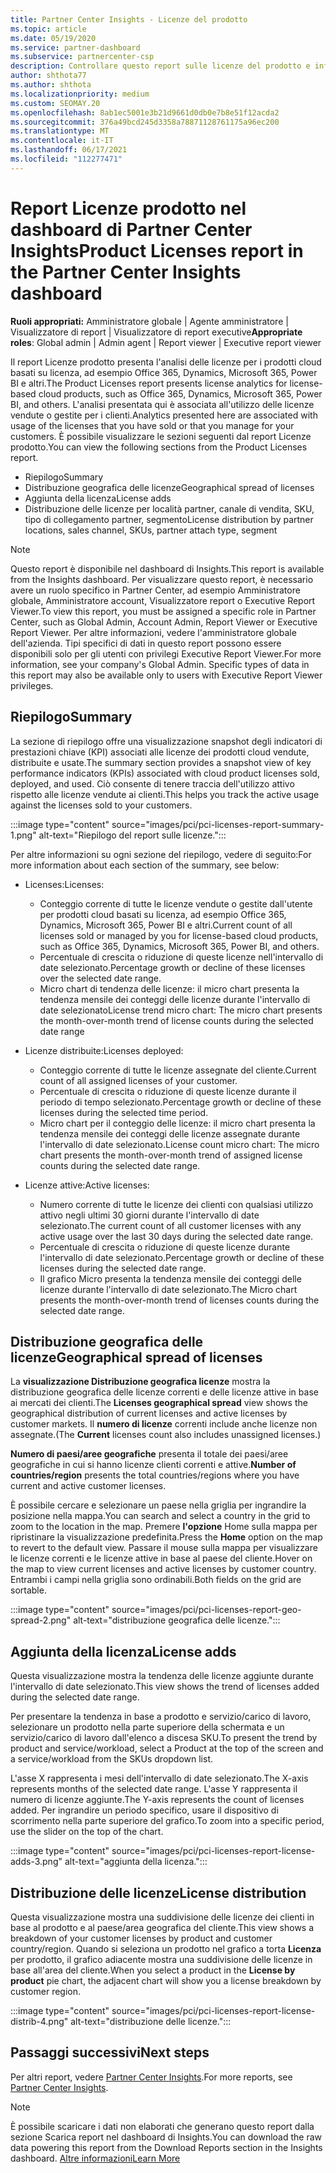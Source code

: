```yaml
---
title: Partner Center Insights - Licenze del prodotto
ms.topic: article
ms.date: 05/19/2020
ms.service: partner-dashboard
ms.subservice: partnercenter-csp
description: Controllare questo report sulle licenze del prodotto e informazioni su come migliorare i prodotti cloud basati su licenza che si vendono o gestiscono per i clienti.
author: shthota77
ms.author: shthota
ms.localizationpriority: medium
ms.custom: SEOMAY.20
ms.openlocfilehash: 8ab1ec5001e3b21d9661d0db0e7b8e51f12acda2
ms.sourcegitcommit: 376a49bcd245d3358a78871128761175a96ec200
ms.translationtype: MT
ms.contentlocale: it-IT
ms.lasthandoff: 06/17/2021
ms.locfileid: "112277471"
---
```

# <a name="product-licenses-report-in-the-partner-center-insights-dashboard"></a><span data-ttu-id="54b4c-103">Report Licenze prodotto nel dashboard di Partner Center Insights</span><span class="sxs-lookup"><span data-stu-id="54b4c-103">Product Licenses report in the Partner Center Insights dashboard</span></span>

<span data-ttu-id="54b4c-104">**Ruoli appropriati:** Amministratore globale | Agente amministratore | Visualizzatore di report | Visualizzatore di report executive</span><span class="sxs-lookup"><span data-stu-id="54b4c-104">**Appropriate roles**: Global admin | Admin agent | Report viewer | Executive report viewer</span></span>

<span data-ttu-id="54b4c-105">Il report Licenze prodotto presenta l'analisi delle licenze per i prodotti cloud basati su licenza, ad esempio Office 365, Dynamics, Microsoft 365, Power BI e altri.</span><span class="sxs-lookup"><span data-stu-id="54b4c-105">The Product Licenses report presents license analytics for license-based cloud products, such as Office 365, Dynamics, Microsoft 365, Power BI, and others.</span></span> <span data-ttu-id="54b4c-106">L'analisi presentata qui è associata all'utilizzo delle licenze vendute o gestite per i clienti.</span><span class="sxs-lookup"><span data-stu-id="54b4c-106">Analytics presented here are associated with usage of the licenses that you have sold or that you manage for your customers.</span></span> <span data-ttu-id="54b4c-107">È possibile visualizzare le sezioni seguenti dal report Licenze prodotto.</span><span class="sxs-lookup"><span data-stu-id="54b4c-107">You can view the following sections from the Product Licenses report.</span></span>

- <span data-ttu-id="54b4c-108">Riepilogo</span><span class="sxs-lookup"><span data-stu-id="54b4c-108">Summary</span></span>
- <span data-ttu-id="54b4c-109">Distribuzione geografica delle licenze</span><span class="sxs-lookup"><span data-stu-id="54b4c-109">Geographical spread of licenses</span></span>
- <span data-ttu-id="54b4c-110">Aggiunta della licenza</span><span class="sxs-lookup"><span data-stu-id="54b4c-110">License adds</span></span>
- <span data-ttu-id="54b4c-111">Distribuzione delle licenze per località partner, canale di vendita, SKU, tipo di collegamento partner, segmento</span><span class="sxs-lookup"><span data-stu-id="54b4c-111">License distribution by partner locations, sales channel, SKUs, partner attach type, segment</span></span>

 > [!NOTE]
 > <span data-ttu-id="54b4c-112">Questo report è disponibile nel dashboard di Insights.</span><span class="sxs-lookup"><span data-stu-id="54b4c-112">This report is available from the Insights dashboard.</span></span> <span data-ttu-id="54b4c-113">Per visualizzare questo report, è necessario avere un ruolo specifico in Partner Center, ad esempio Amministratore globale, Amministratore account, Visualizzatore report o Executive Report Viewer.</span><span class="sxs-lookup"><span data-stu-id="54b4c-113">To view this report, you must be assigned a specific role in Partner Center, such as Global Admin, Account Admin, Report Viewer or Executive Report Viewer.</span></span> <span data-ttu-id="54b4c-114">Per altre informazioni, vedere l'amministratore globale dell'azienda. Tipi specifici di dati in questo report possono essere disponibili solo per gli utenti con privilegi Executive Report Viewer.</span><span class="sxs-lookup"><span data-stu-id="54b4c-114">For more information, see your company's Global Admin. Specific types of data in this report may also be available only to users with Executive Report Viewer privileges.</span></span>

## <a name="summary"></a><span data-ttu-id="54b4c-115">Riepilogo</span><span class="sxs-lookup"><span data-stu-id="54b4c-115">Summary</span></span>

<span data-ttu-id="54b4c-116">La sezione di riepilogo offre una visualizzazione snapshot degli indicatori di prestazioni chiave (KPI) associati alle licenze dei prodotti cloud vendute, distribuite e usate.</span><span class="sxs-lookup"><span data-stu-id="54b4c-116">The summary section provides a snapshot view of key performance indicators (KPIs) associated with cloud product licenses sold, deployed, and used.</span></span> <span data-ttu-id="54b4c-117">Ciò consente di tenere traccia dell'utilizzo attivo rispetto alle licenze vendute ai clienti.</span><span class="sxs-lookup"><span data-stu-id="54b4c-117">This helps you track the active usage against the licenses sold to your customers.</span></span>

:::image type="content" source="images/pci/pci-licenses-report-summary-1.png" alt-text="Riepilogo del report sulle licenze.":::

<span data-ttu-id="54b4c-119">Per altre informazioni su ogni sezione del riepilogo, vedere di seguito:</span><span class="sxs-lookup"><span data-stu-id="54b4c-119">For more information about each section of the summary, see below:</span></span>

- <span data-ttu-id="54b4c-120">Licenses:</span><span class="sxs-lookup"><span data-stu-id="54b4c-120">Licenses:</span></span> 
  - <span data-ttu-id="54b4c-121">Conteggio corrente di tutte le licenze vendute o gestite dall'utente per prodotti cloud basati su licenza, ad esempio Office 365, Dynamics, Microsoft 365, Power BI e altri.</span><span class="sxs-lookup"><span data-stu-id="54b4c-121">Current count of all licenses sold or managed by you for license-based cloud products, such as Office 365, Dynamics, Microsoft 365, Power BI, and others.</span></span>
  - <span data-ttu-id="54b4c-122">Percentuale di crescita o riduzione di queste licenze nell'intervallo di date selezionato.</span><span class="sxs-lookup"><span data-stu-id="54b4c-122">Percentage growth or decline of these licenses over the selected date range.</span></span>
  - <span data-ttu-id="54b4c-123">Micro chart di tendenza delle licenze: il micro chart presenta la tendenza mensile dei conteggi delle licenze durante l'intervallo di date selezionato</span><span class="sxs-lookup"><span data-stu-id="54b4c-123">License trend micro chart: The micro chart presents the month-over-month trend of license counts during the selected date range</span></span>

- <span data-ttu-id="54b4c-124">Licenze distribuite:</span><span class="sxs-lookup"><span data-stu-id="54b4c-124">Licenses deployed:</span></span>
  - <span data-ttu-id="54b4c-125">Conteggio corrente di tutte le licenze assegnate del cliente.</span><span class="sxs-lookup"><span data-stu-id="54b4c-125">Current count of all assigned licenses of your customer.</span></span>
  - <span data-ttu-id="54b4c-126">Percentuale di crescita o riduzione di queste licenze durante il periodo di tempo selezionato.</span><span class="sxs-lookup"><span data-stu-id="54b4c-126">Percentage growth or decline of these licenses during the selected time period.</span></span>
  - <span data-ttu-id="54b4c-127">Micro chart per il conteggio delle licenze: il micro chart presenta la tendenza mensile dei conteggi delle licenze assegnate durante l'intervallo di date selezionato.</span><span class="sxs-lookup"><span data-stu-id="54b4c-127">License count micro chart: The micro chart presents the month-over-month trend of assigned license counts during the selected date range.</span></span>

- <span data-ttu-id="54b4c-128">Licenze attive:</span><span class="sxs-lookup"><span data-stu-id="54b4c-128">Active licenses:</span></span> 
  - <span data-ttu-id="54b4c-129">Numero corrente di tutte le licenze dei clienti con qualsiasi utilizzo attivo negli ultimi 30 giorni durante l'intervallo di date selezionato.</span><span class="sxs-lookup"><span data-stu-id="54b4c-129">The current count of all customer licenses with any active usage over the last 30 days during the selected date range.</span></span>
  - <span data-ttu-id="54b4c-130">Percentuale di crescita o riduzione di queste licenze durante l'intervallo di date selezionato.</span><span class="sxs-lookup"><span data-stu-id="54b4c-130">Percentage growth or decline of these licenses during the selected date range.</span></span>
  - <span data-ttu-id="54b4c-131">Il grafico Micro presenta la tendenza mensile dei conteggi delle licenze durante l'intervallo di date selezionato.</span><span class="sxs-lookup"><span data-stu-id="54b4c-131">The Micro chart presents the month-over-month trend of licenses counts during the selected date range.</span></span>

## <a name="geographical-spread-of-licenses"></a><span data-ttu-id="54b4c-132">Distribuzione geografica delle licenze</span><span class="sxs-lookup"><span data-stu-id="54b4c-132">Geographical spread of licenses</span></span>

<span data-ttu-id="54b4c-133">La **visualizzazione Distribuzione geografica licenze** mostra la distribuzione geografica delle licenze correnti e delle licenze attive in base ai mercati dei clienti.</span><span class="sxs-lookup"><span data-stu-id="54b4c-133">The **Licenses geographical spread** view shows the geographical distribution of current licenses and active licenses by customer markets.</span></span> <span data-ttu-id="54b4c-134">Il **numero di licenze** correnti include anche licenze non assegnate.</span><span class="sxs-lookup"><span data-stu-id="54b4c-134">(The **Current** licenses count also includes unassigned licenses.)</span></span>

<span data-ttu-id="54b4c-135">**Numero di paesi/aree geografiche** presenta il totale dei paesi/aree geografiche in cui si hanno licenze clienti correnti e attive.</span><span class="sxs-lookup"><span data-stu-id="54b4c-135">**Number of countries/region** presents the total countries/regions where you have current and active customer licenses.</span></span>

<span data-ttu-id="54b4c-136">È possibile cercare e selezionare un paese nella griglia per ingrandire la posizione nella mappa.</span><span class="sxs-lookup"><span data-stu-id="54b4c-136">You can search and select a country in the grid to zoom to the location in the map.</span></span> <span data-ttu-id="54b4c-137">Premere **l'opzione** Home sulla mappa per ripristinare la visualizzazione predefinita.</span><span class="sxs-lookup"><span data-stu-id="54b4c-137">Press the **Home** option on the map to revert to the default view.</span></span> <span data-ttu-id="54b4c-138">Passare il mouse sulla mappa per visualizzare le licenze correnti e le licenze attive in base al paese del cliente.</span><span class="sxs-lookup"><span data-stu-id="54b4c-138">Hover on the map to view current licenses and active licenses by customer country.</span></span> <span data-ttu-id="54b4c-139">Entrambi i campi nella griglia sono ordinabili.</span><span class="sxs-lookup"><span data-stu-id="54b4c-139">Both fields on the grid are sortable.</span></span>

:::image type="content" source="images/pci/pci-licenses-report-geo-spread-2.png" alt-text="distribuzione geografica delle licenze.":::

## <a name="license-adds"></a><span data-ttu-id="54b4c-141">Aggiunta della licenza</span><span class="sxs-lookup"><span data-stu-id="54b4c-141">License adds</span></span>

<span data-ttu-id="54b4c-142">Questa visualizzazione mostra la tendenza delle licenze aggiunte durante l'intervallo di date selezionato.</span><span class="sxs-lookup"><span data-stu-id="54b4c-142">This view shows the trend of licenses added during the selected date range.</span></span> 

<span data-ttu-id="54b4c-143">Per presentare la tendenza in base a prodotto e servizio/carico di lavoro, selezionare un prodotto nella parte superiore della schermata e un servizio/carico di lavoro dall'elenco a discesa SKU.</span><span class="sxs-lookup"><span data-stu-id="54b4c-143">To present the trend by product and service/workload, select a Product at the top of the screen and a service/workload from the SKUs dropdown list.</span></span>

<span data-ttu-id="54b4c-144">L'asse X rappresenta i mesi dell'intervallo di date selezionato.</span><span class="sxs-lookup"><span data-stu-id="54b4c-144">The X-axis represents months of the selected date range.</span></span> <span data-ttu-id="54b4c-145">L'asse Y rappresenta il numero di licenze aggiunte.</span><span class="sxs-lookup"><span data-stu-id="54b4c-145">The Y-axis represents the count of licenses added.</span></span> <span data-ttu-id="54b4c-146">Per ingrandire un periodo specifico, usare il dispositivo di scorrimento nella parte superiore del grafico.</span><span class="sxs-lookup"><span data-stu-id="54b4c-146">To zoom into a specific period, use the slider on the top of the chart.</span></span>

:::image type="content" source="images/pci/pci-licenses-report-license-adds-3.png" alt-text="aggiunta della licenza.":::

## <a name="license-distribution"></a><span data-ttu-id="54b4c-148">Distribuzione delle licenze</span><span class="sxs-lookup"><span data-stu-id="54b4c-148">License distribution</span></span>

<span data-ttu-id="54b4c-149">Questa visualizzazione mostra una suddivisione delle licenze dei clienti in base al prodotto e al paese/area geografica del cliente.</span><span class="sxs-lookup"><span data-stu-id="54b4c-149">This view shows a breakdown of your customer licenses by product and customer country/region.</span></span> <span data-ttu-id="54b4c-150">Quando si seleziona un prodotto nel grafico a torta **Licenza** per prodotto, il grafico adiacente mostra una suddivisione delle licenze in base all'area del cliente.</span><span class="sxs-lookup"><span data-stu-id="54b4c-150">When you select a product in the **License by product** pie chart, the adjacent chart will show you a license breakdown by customer region.</span></span>

:::image type="content" source="images/pci/pci-licenses-report-license-distrib-4.png" alt-text="distribuzione delle licenze.":::

## <a name="next-steps"></a><span data-ttu-id="54b4c-152">Passaggi successivi</span><span class="sxs-lookup"><span data-stu-id="54b4c-152">Next steps</span></span>

<span data-ttu-id="54b4c-153">Per altri report, vedere [Partner Center Insights](partner-center-insights.md).</span><span class="sxs-lookup"><span data-stu-id="54b4c-153">For more reports, see [Partner Center Insights](partner-center-insights.md).</span></span>

>[!NOTE] 
> <span data-ttu-id="54b4c-154">È possibile scaricare i dati non elaborati che generano questo report dalla sezione Scarica report nel dashboard di Insights.</span><span class="sxs-lookup"><span data-stu-id="54b4c-154">You can download the raw data powering this report from the Download Reports section in the Insights dashboard.</span></span> [<span data-ttu-id="54b4c-155">Altre informazioni</span><span class="sxs-lookup"><span data-stu-id="54b4c-155">Learn More</span></span>](pci-download-reports.md)

